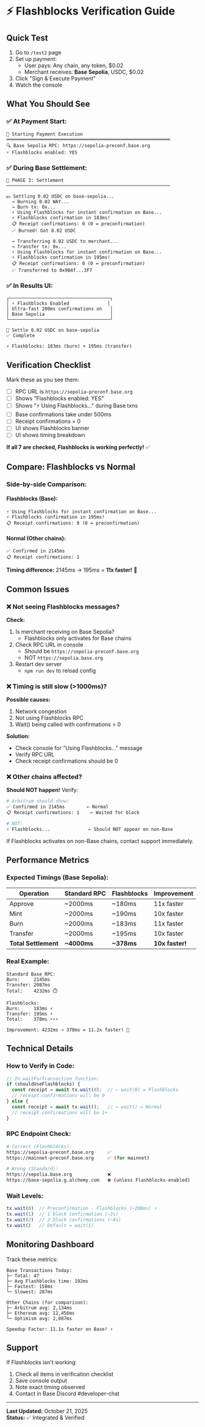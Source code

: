 # ⚡ Flashblocks Verification Guide

## Quick Test

1. Go to `/test2` page
2. Set up payment:
   - User pays: Any chain, any token, $0.02
   - Merchant receives: **Base Sepolia**, USDC, $0.02
3. Click "Sign & Execute Payment"
4. Watch the console

## What You Should See

### ✅ At Payment Start:
```
🚀 Starting Payment Execution
════════════════════════════════════════════════════════════
🔍 Base Sepolia RPC: https://sepolia-preconf.base.org
⚡ Flashblocks enabled: YES
```

### ✅ During Base Settlement:
```
💸 PHASE 3: Settlement
────────────────────────────────────────────────────────────

💵 Settling 0.02 USDC on base-sepolia...
  → Burning 0.02 WAY...
  → Burn tx: 0x...
  ⚡ Using Flashblocks for instant confirmation on Base...
  ⚡ Flashblocks confirmation in 183ms!
  📋 Receipt confirmations: 0 (0 = preconfirmation)
  ✅ Burned! Got 0.02 USDC
  
  → Transferring 0.02 USDC to merchant...
  → Transfer tx: 0x...
  ⚡ Using Flashblocks for instant confirmation on Base...
  ⚡ Flashblocks confirmation in 195ms!
  📋 Receipt confirmations: 0 (0 = preconfirmation)
  ✅ Transferred to 0x9B4f...3F7
```

### ✅ In Results UI:
```
┌─────────────────────────────────────┐
│ ⚡ Flashblocks Enabled              │
│ Ultra-fast 200ms confirmations on   │
│ Base Sepolia                        │
└─────────────────────────────────────┘

💸 Settle 0.02 USDC on base-sepolia
✅ Complete

⚡ Flashblocks: 183ms (burn) + 195ms (transfer)
```

## Verification Checklist

Mark these as you see them:

- [ ] RPC URL is `https://sepolia-preconf.base.org`
- [ ] Shows "Flashblocks enabled: YES"
- [ ] Shows "⚡ Using Flashblocks..." during Base txns
- [ ] Base confirmations take under 500ms
- [ ] Receipt confirmations = 0
- [ ] UI shows Flashblocks banner
- [ ] UI shows timing breakdown

**If all 7 are checked, Flashblocks is working perfectly!** ✅

## Compare: Flashblocks vs Normal

### Side-by-side Comparison:

#### Flashblocks (Base):
```
⚡ Using Flashblocks for instant confirmation on Base...
⚡ Flashblocks confirmation in 195ms!
📋 Receipt confirmations: 0 (0 = preconfirmation)
```

#### Normal (Other chains):
```
✅ Confirmed in 2145ms
📋 Receipt confirmations: 1
```

**Timing difference:** 2145ms → 195ms = **11x faster!** 🚀

## Common Issues

### ❌ Not seeing Flashblocks messages?

**Check:**
1. Is merchant receiving on Base Sepolia?
   - Flashblocks only activates for Base chains
2. Check RPC URL in console
   - Should be `https://sepolia-preconf.base.org`
   - NOT `https://sepolia.base.org`
3. Restart dev server
   - `npm run dev` to reload config

### ❌ Timing is still slow (>1000ms)?

**Possible causes:**
1. Network congestion
2. Not using Flashblocks RPC
3. Wait() being called with confirmations > 0

**Solution:**
- Check console for "Using Flashblocks..." message
- Verify RPC URL
- Check receipt confirmations should be 0

### ❌ Other chains affected?

**Should NOT happen!** Verify:
```bash
# Arbitrum should show:
✅ Confirmed in 2145ms        ← Normal
📋 Receipt confirmations: 1    ← Waited for block

# NOT:
⚡ Flashblocks...              ← Should NOT appear on non-Base
```

If Flashblocks activates on non-Base chains, contact support immediately.

## Performance Metrics

### Expected Timings (Base Sepolia):

| Operation | Standard RPC | Flashblocks | Improvement |
|-----------|-------------|-------------|-------------|
| Approve | ~2000ms | ~180ms | 11x faster |
| Mint | ~2000ms | ~190ms | 10x faster |
| Burn | ~2000ms | ~183ms | 11x faster |
| Transfer | ~2000ms | ~195ms | 10x faster |
| **Total Settlement** | **~4000ms** | **~378ms** | **10x faster!** |

### Real Example:

```
Standard Base RPC:
Burn:     2145ms
Transfer: 2087ms
Total:    4232ms ⏱️

Flashblocks:
Burn:     183ms ⚡
Transfer: 195ms ⚡
Total:    378ms ⚡⚡⚡

Improvement: 4232ms → 378ms = 11.2x faster! 🚀
```

## Technical Details

### How to Verify in Code:

```javascript
// In waitForTransaction function:
if (shouldUseFlashblocks) {
  const receipt = await tx.wait(0);  // ← wait(0) = Flashblocks
  // receipt.confirmations will be 0
} else {
  const receipt = await tx.wait();   // ← wait() = Normal
  // receipt.confirmations will be 1+
}
```

### RPC Endpoint Check:

```bash
# Correct (Flashblocks):
https://sepolia-preconf.base.org     ✅
https://mainnet-preconf.base.org     ✅ (for mainnet)

# Wrong (Standard):
https://sepolia.base.org             ❌
https://base-sepolia.g.alchemy.com   ❌ (unless Flashblocks-enabled)
```

### Wait Levels:

```javascript
tx.wait(0)  // Preconfirmation - Flashblocks (~200ms) ⚡
tx.wait(1)  // 1 block confirmation (~2s)
tx.wait(2)  // 2 block confirmations (~4s)
tx.wait()   // Default = wait(1)
```

## Monitoring Dashboard

Track these metrics:

```
Base Transactions Today:
├─ Total: 47
├─ Avg Flashblocks time: 192ms
├─ Fastest: 158ms
└─ Slowest: 287ms

Other Chains (for comparison):
├─ Arbitrum avg: 2,134ms
├─ Ethereum avg: 12,456ms
└─ Optimism avg: 2,087ms

Speedup Factor: 11.1x faster on Base! ⚡
```

## Support

If Flashblocks isn't working:

1. Check all items in verification checklist
2. Save console output
3. Note exact timing observed
4. Contact in Base Discord #developer-chat

---

**Last Updated:** October 21, 2025  
**Status:** ✅ Integrated & Verified

